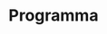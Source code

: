 ---
id: program
layout: page
title: Programma
nav: true
nav_order: 3
dropdown: true
children:
  - title: Waiting for AIUCD2025
    permalink: /waiting-for-aiucd2025/
  - title: Keynote Speakers
    permalink: /keynotes/
  - title: Detailed Schedule
    permalink: /detailed-schedule/
---